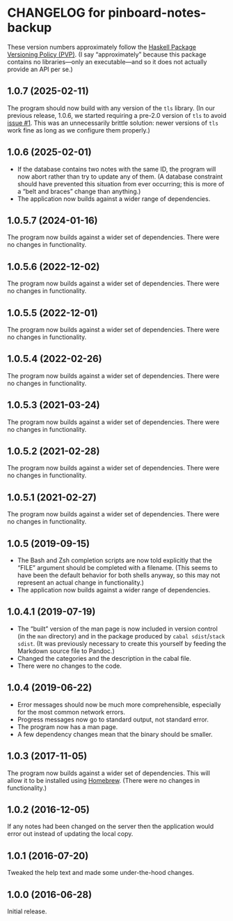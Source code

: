 # CHANGELOG for pinboard-notes-backup

These version numbers approximately follow the [Haskell Package Versioning Policy (PVP)][PVP]. (I say “approximately” because this package contains no libraries—only an executable—and so it does not actually provide an API per se.)

[PVP]: https://pvp.haskell.org/

## 1.0.7 (2025-02-11)

The program should now build with any version of the `tls` library. (In our previous release, 1.0.6, we started requiring a pre-2.0 version of `tls` to avoid [issue #1](https://github.com/bdesham/pinboard-notes-backup/issues/1). This was an unnecessarily brittle solution: newer versions of `tls` work fine as long as we configure them properly.)

## 1.0.6 (2025-02-01)

- If the database contains two notes with the same ID, the program will now abort rather than try to update any of them. (A database constraint should have prevented this situation from ever occurring; this is more of a “belt and braces” change than anything.)
- The application now builds against a wider range of dependencies.

## 1.0.5.7 (2024-01-16)

The program now builds against a wider set of dependencies. There were no changes in functionality.

## 1.0.5.6 (2022-12-02)

The program now builds against a wider set of dependencies. There were no changes in functionality.

## 1.0.5.5 (2022-12-01)

The program now builds against a wider set of dependencies. There were no changes in functionality.

## 1.0.5.4 (2022-02-26)

The program now builds against a wider set of dependencies. There were no changes in functionality.

## 1.0.5.3 (2021-03-24)

The program now builds against a wider set of dependencies. There were no changes in functionality.

## 1.0.5.2 (2021-02-28)

The program now builds against a wider set of dependencies. There were no changes in functionality.

## 1.0.5.1 (2021-02-27)

The program now builds against a wider set of dependencies. There were no changes in functionality.

## 1.0.5 (2019-09-15)

- The Bash and Zsh completion scripts are now told explicitly that the “FILE” argument should be completed with a filename. (This seems to have been the default behavior for both shells anyway, so this may not represent an actual change in functionality.)
- The application now builds against a wider range of dependencies.

## 1.0.4.1 (2019-07-19)

- The “built” version of the man page is now included in version control (in the `man` directory) and in the package produced by `cabal sdist`/`stack sdist`. (It was previously necessary to create this yourself by feeding the Markdown source file to Pandoc.)
- Changed the categories and the description in the cabal file.
- There were no changes to the code.

## 1.0.4 (2019-06-22)

- Error messages should now be much more comprehensible, especially for the most common network errors.
- Progress messages now go to standard output, not standard error.
- The program now has a man page.
- A few dependency changes mean that the binary should be smaller.

## 1.0.3 (2017-11-05)

The program now builds against a wider set of dependencies. This will allow it to be installed using [Homebrew]. (There were no changes in functionality.)

[Homebrew]: https://brew.sh

## 1.0.2 (2016-12-05)

If any notes had been changed on the server then the application would error out instead of updating the local copy.

## 1.0.1 (2016-07-20)

Tweaked the help text and made some under-the-hood changes.

## 1.0.0 (2016-06-28)

Initial release.
